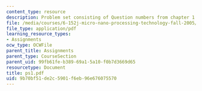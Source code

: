 ```yaml
---
content_type: resource
description: Problem set consisting of Question numbers from chapter 1 and 2 of Plummer.
file: /media/courses/6-152j-micro-nano-processing-technology-fall-2005/9b70bf51de2c5901f6eb96e676075570_ps1.pdf
file_type: application/pdf
learning_resource_types:
- Assignments
ocw_type: OCWFile
parent_title: Assignments
parent_type: CourseSection
parent_uid: 99fb61fe-b389-69a1-5a10-f0b7d3669d65
resourcetype: Document
title: ps1.pdf
uid: 9b70bf51-de2c-5901-f6eb-96e676075570
---
```

